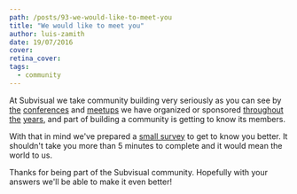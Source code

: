 ```yaml
---
path: /posts/93-we-would-like-to-meet-you
title: "We would like to meet you"
author: luis-zamith
date: 19/07/2016
cover: 
retina_cover: 
tags:
  - community
---
```


At Subvisual we take community building very seriously as you can see by
[the](http://mirrorconf.com/) [conferences](http://rubyconf.pt/) and
[meetups](http://www.meetup.com/bragajs/) we have organized or sponsored
[throughout](http://www.meetup.com/bragarb/)
[the](https://angel.co/lean-startup-meetup-minho)
[years](https://twitter.com/rubynorte), and part of building a community is
getting to know its members.

With that in mind we've prepared a [small survey](https://subvisual.typeform.com/to/T6Hchl) to get to know you better. It
shouldn't take you more than 5 minutes to complete and it would mean the world to us.

Thanks for being part of the Subvisual community. Hopefully with your answers
we'll be able to make it even better!

